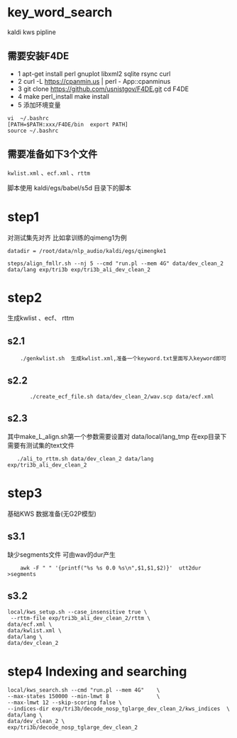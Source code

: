 # key\_word\_search
kaldi kws pipline



## 需要安装F4DE   
- 1 apt-get install perl gnuplot libxml2 sqlite rsync curl  
- 2 curl -L https://cpanmin.us | perl -  App::cpanminus  
- 3 git clone https://github.com/usnistgov/F4DE.git  cd F4DE  
- 4 make perl_install  make install    
- 5 添加环境变量  
```
vi  ~/.bashrc  
[PATH=$PATH:xxx/F4DE/bin  export PATH]  
source ~/.bashrc
```   

## 需要准备如下3个文件   
`kwlist.xml` 、`ecf.xml` 、`rttm`
 
脚本使用 kaldi/egs/babel/s5d 目录下的脚本  
# step1 

对测试集先对齐  比如拿训练的qimeng1为例

```
datadir = /root/data/nlp_audio/kaldi/egs/qimengke1
```

```
steps/align_fmllr.sh --nj 5 --cmd "run.pl --mem 4G" data/dev_clean_2 data/lang exp/tri3b exp/tri3b_ali_dev_clean_2
```
# step2 
生成kwlist 、ecf、 rttm 
## s2.1 
```
    ./genkwlist.sh  生成kwlist.xml,准备一个keyword.txt里面写入keyword即可
```
## s2.2
```
       ./create_ecf_file.sh data/dev_clean_2/wav.scp data/ecf.xml
``` 
## s2.3  

其中make_L_align.sh第一个参数需要设置对 data/local/lang_tmp  在exp目录下需要有测试集的text文件   


```  
   ./ali_to_rttm.sh data/dev_clean_2 data/lang exp/tri3b_ali_dev_clean_2
```
# step3  
基础KWS 数据准备(无G2P模型)

## s3.1   
缺少segments文件 可由wav的dur产生  

``` 
    awk -F " " '{printf("%s %s 0.0 %s\n",$1,$1,$2)}'  utt2dur  >segments
```
## s3.2
```
local/kws_setup.sh --case_insensitive true \
 --rttm-file exp/tri3b_ali_dev_clean_2/rttm \
data/ecf.xml \
data/kwlist.xml \
data/lang \
data/dev_clean_2
```

# step4  Indexing and searching  

```
local/kws_search.sh --cmd "run.pl --mem 4G"    \
--max-states 150000 --min-lmwt 8               \ 
--max-lmwt 12 --skip-scoring false \  
--indices-dir exp/tri3b/decode_nosp_tglarge_dev_clean_2/kws_indices  \  
data/lang \  
data/dev_clean_2 \
exp/tri3b/decode_nosp_tglarge_dev_clean_2
```



